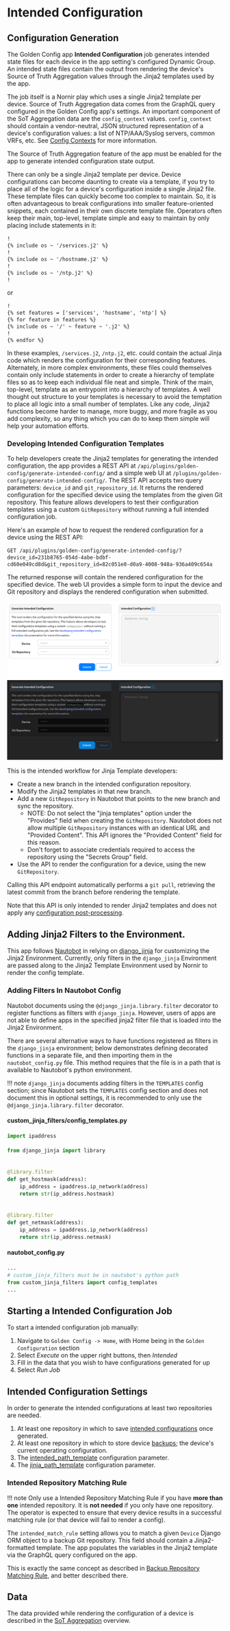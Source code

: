 # Intended Configuration

## Configuration Generation

The Golden Config app **Intended Configuration** job generates intended state files for each device in the app setting's configured Dynamic Group. An intended state files contain the output from rendering the device's Source of Truth Aggregation values through the Jinja2 templates used by the app.

The job itself is a Nornir play which uses a single Jinja2 template per device. Source of Truth Aggregation data comes from the GraphQL query configured in the Golden Config app's settings. An important component of the SoT Aggregation data are the `config_context` values. `config_context` should contain a vendor-neutral, JSON structured representation of a device's configuration values: a list of NTP/AAA/Syslog servers, common VRFs, etc. See [Config Contexts](https://docs.nautobot.com/projects/core/en/latest/additional-features/config-contexts/#configuration-contexts) for more information.

The Source of Truth Aggregation feature of the app must be enabled for the app to generate intended configuration state output.

There can only be a single Jinja2 template per device. Device configurations can become daunting to create via a template, if you try to place all of the logic for a device's configuration inside a single Jinja2 file. These template files can quickly become too complex to maintain. So, it is often advantageous to break configurations into smaller feature-oriented snippets, each contained in their own discrete template file. Operators often keep their main, top-level, template simple and easy to maintain by only placing include statements in it:

```jinja
!
{% include os ~ '/services.j2' %}
!
{% include os ~ '/hostname.j2' %}
!
{% include os ~ '/ntp.j2' %}
!
```

or

```jinja
!
{% set features = ['services', 'hostname', 'ntp'] %}
{% for feature in features %}
{% include os ~ '/' ~ feature ~ '.j2' %}
!
{% endfor %}
```

In these examples, `/services.j2`, `/ntp.j2`, etc. could contain the actual Jinja code which renders the configuration for their corresponding features. Alternately, in more complex environments, these files could themselves contain only include statements in order to create a hierarchy of template files so as to keep each individual file neat and simple. Think of the main, top-level, template as an entrypoint into a hierarchy of templates. A well thought out structure to your templates is necessary to avoid the temptation to place all logic into a small number of templates. Like any code, Jinja2 functions become harder to manage, more buggy, and more fragile as you add complexity, so any thing which you can do to keep them simple will help your automation efforts.

### Developing Intended Configuration Templates

To help developers create the Jinja2 templates for generating the intended configuration, the app provides a REST API at `/api/plugins/golden-config/generate-intended-config/` and a simple web UI at `/plugins/golden-config/generate-intended-config/`. The REST API accepts two query parameters: `device_id` and `git_repository_id`. It returns the rendered configuration for the specified device using the templates from the given Git repository. This feature allows developers to test their configuration templates using a custom `GitRepository` without running a full intended configuration job.

Here's an example of how to request the rendered configuration for a device using the REST API:

```no-highlight
GET /api/plugins/golden-config/generate-intended-config/?device_id=231b8765-054d-4abe-bdbf-cd60e049cd8d&git_repository_id=82c051e0-d0a9-4008-948a-936a409c654a
```

The returned response will contain the rendered configuration for the specified device. The web UI provides a simple form to input the device and Git repository and displays the rendered configuration when submitted.

![Intended Configuration Web UI](../images/generate-intended-config-ui.png#only-light)
![Intended Configuration Web UI](../images/generate-intended-config-ui-dark.png#only-dark)

This is the intended workflow for Jinja Template developers:

- Create a new branch in the intended configuration repository.
- Modify the Jinja2 templates in that new branch.
- Add a new `GitRepository` in Nautobot that points to the new branch and sync the repository.
  - NOTE: Do not select the "jinja templates" option under the "Provides" field when creating the `GitRepository`. Nautobot does not allow multiple `GitRepository` instances with an identical URL and "Provided Content". This API ignores the "Provided Content" field for this reason.
  - Don't forget to associate credentials required to access the repository using the "Secrets Group" field.
- Use the API to render the configuration for a device, using the new `GitRepository`.

Calling this API endpoint automatically performs a `git pull`, retrieving the latest commit from the branch before rendering the template.

Note that this API is only intended to render Jinja2 templates and does not apply any [configuration post-processing](./app_feature_config_postprocessing.md).

## Adding Jinja2 Filters to the Environment.

This app follows [Nautobot](https://docs.nautobot.com/projects/core/en/stable/plugins/development/#including-jinja2-filters) in relying on [django_jinja](https://niwinz.github.io/django-jinja/latest/) for customizing the Jinja2 Environment. Currently, only filters in the `django_jinja` Environment are passed along to the Jinja2 Template Environment used by Nornir to render the config template.

### Adding Filters In Nautobot Config

Nautobot documents using the `@django_jinja.library.filter` decorator to register functions as filters with `django_jinja`. However, users of apps are not able to define apps in the specified jinja2 filter file that is loaded into the Jinja2 Environment.

There are several alternative ways to have functions registered as filters in the `django_jinja` environment; below demonstrates defining decorated functions in a separate file, and then importing them in the `nautobot_config.py` file. This method requires that the file is in a path that is available to Nautobot's python environment.

!!! note
    `django_jinja` documents adding filters in the `TEMPLATES` config section; since Nautobot sets the `TEMPLATES` config section and does not document this in optional settings, it is recommended to only use the `@django_jinja.library.filter` decorator.

#### custom_jinja_filters/config_templates.py

```python
import ipaddress

from django_jinja import library


@library.filter
def get_hostmask(address):
    ip_address = ipaddress.ip_network(address)
    return str(ip_address.hostmask)


@library.filter
def get_netmask(address):
    ip_address = ipaddress.ip_network(address)
    return str(ip_address.netmask)
```

#### nautobot_config.py

```python
...
# custom_jinja_filters must be in nautobot's python path
from custom_jinja_filters import config_templates
...
```

## Starting a Intended Configuration Job

To start a intended configuration job manually:

1. Navigate to `Golden Config -> Home`, with Home being in the `Golden Configuration` section
2. Select _Execute_ on the upper right buttons, then _Intended_
3. Fill in the data that you wish to have configurations generated for up
4. Select _Run Job_

## Intended Configuration Settings

In order to generate the intended configurations at least two repositories are needed.

1. At least one repository in which to save [intended configurations](./app_use_cases.md#git-settings) once generated.
2. At least one repository in which to store device [backups](./app_use_cases.md#git-settings); the device's current operating configuration.
3. The [intended_path_template](./app_use_cases.md#application-settings) configuration parameter.
4. The [jinja_path_template](./app_use_cases.md#application-settings) configuration parameter.

### Intended Repository Matching Rule

!!! note
    Only use a Intended Repository Matching Rule if you have **more than one** intended repository. It is **not needed** if you only have one repository. The operator is expected to ensure that every device results in a successful matching rule (or that device will fail to render a config).

The `intended_match_rule` setting allows you to match a given `Device` Django ORM object to a backup Git repository. This field should contain a Jinja2-formatted template. The app populates the variables in the Jinja2 template via the GraphQL query configured on the app.

This is exactly the same concept as described in [Backup Repository Matching Rule](./app_feature_backup.md#repository-matching-rule), and better described there.

## Data

The data provided while rendering the configuration of a device is described in the [SoT Aggregation](./app_feature_sotagg.md) overview.
